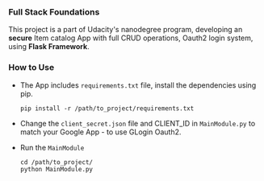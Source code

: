 ### Full Stack Foundations
This project is a part of Udacity's nanodegree program,
developing an **secure** Item catalog App with full CRUD operations,
Oauth2 login system, using **Flask Framework**.

### How to Use

- The App includes `requirements.txt` file, install the dependencies using pip.
    
    `pip install -r /path/to_project/requirements.txt`
- Change the `client_secret.json` file and CLIENT_ID in `MainModule.py` to match your Google App - to use GLogin Oauth2.

- Run the `MainModule`
    
    `cd /path/to_project/`<br />
    `python MainModule.py`